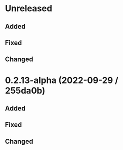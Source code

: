 # Unreleased

## Added

## Fixed

## Changed

# 0.2.13-alpha (2022-09-29 / 255da0b)

## Added

## Fixed

## Changed